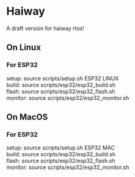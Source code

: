 # Haiway 
A draft version for haiway rtos!
## On Linux
### For ESP32
setup: source scripts/setup.sh ESP32 LINUX   
build: source scripts/esp32/esp32_build.sh  
flash: source scripts/esp32/esp32_flash.sh  
monitor: source scripts/esp32/esp32_monitor.sh  
## On MacOS
### For ESP32
setup: source scripts/setup.sh ESP32 MAC   
build: source scripts/esp32/esp32_build.sh  
flash: source scripts/esp32/esp32_flash.sh  
monitor: source scripts/esp32/esp32_monitor.sh  





